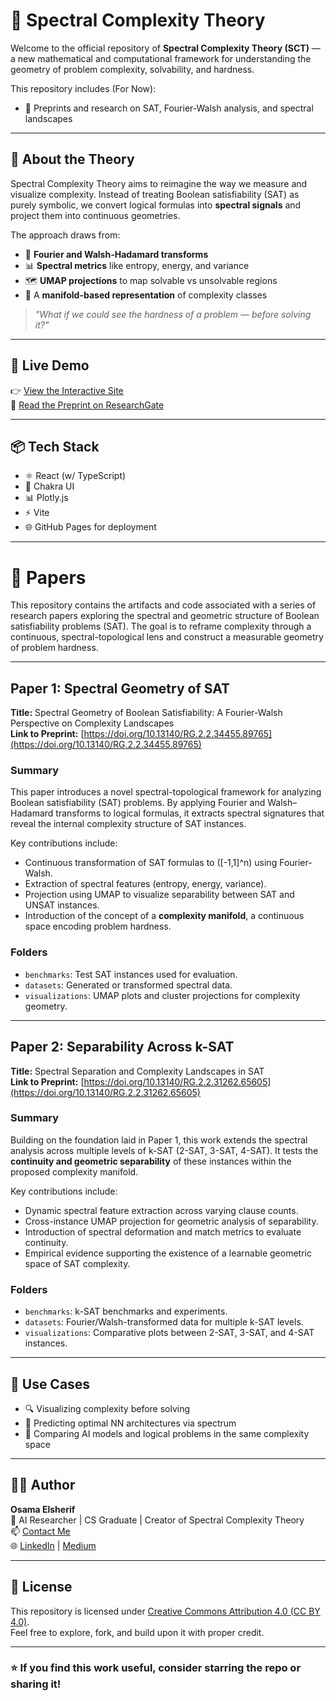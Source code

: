 # 🌌 Spectral Complexity Theory

Welcome to the official repository of **Spectral Complexity Theory (SCT)** — a new mathematical and computational framework for understanding the geometry of problem complexity, solvability, and hardness.

This repository includes (For Now):

- 📘 Preprints and research on SAT, Fourier-Walsh analysis, and spectral landscapes

---

## 🧠 About the Theory

Spectral Complexity Theory aims to reimagine the way we measure and visualize complexity. Instead of treating Boolean satisfiability (SAT) as purely symbolic, we convert logical formulas into **spectral signals** and project them into continuous geometries.

The approach draws from:

- 🧮 **Fourier and Walsh-Hadamard transforms**  
- 📊 **Spectral metrics** like entropy, energy, and variance  
- 🗺️ **UMAP projections** to map solvable vs unsolvable regions  
- 📐 A **manifold-based representation** of complexity classes

> _"What if we could see the hardness of a problem — before solving it?"_

---

## 🚀 Live Demo

👉 [View the Interactive Site](https://osamaelsherif.github.io/spectral-complexity/)  
📝 [Read the Preprint on ResearchGate](https://www.researchgate.net/publication/392202309)

---

## 📦 Tech Stack

- ⚛️ React (w/ TypeScript)
- 💅 Chakra UI
- 📊 Plotly.js
- ⚡ Vite
- 🌐 GitHub Pages for deployment

---

# 📜 Papers

This repository contains the artifacts and code associated with a series of research papers exploring the spectral and geometric structure of Boolean satisfiability problems (SAT). The goal is to reframe complexity through a continuous, spectral-topological lens and construct a measurable geometry of problem hardness.

---

## Paper 1: Spectral Geometry of SAT

**Title:** Spectral Geometry of Boolean Satisfiability: A Fourier-Walsh Perspective on Complexity Landscapes  
**Link to Preprint:** [https://doi.org/10.13140/RG.2.2.34455.89765](https://doi.org/10.13140/RG.2.2.34455.89765)

### Summary

This paper introduces a novel spectral-topological framework for analyzing Boolean satisfiability (SAT) problems. By applying Fourier and Walsh–Hadamard transforms to logical formulas, it extracts spectral signatures that reveal the internal complexity structure of SAT instances.

Key contributions include:
- Continuous transformation of SAT formulas to \([-1,1]^n\) using Fourier-Walsh.
- Extraction of spectral features (entropy, energy, variance).
- Projection using UMAP to visualize separability between SAT and UNSAT instances.
- Introduction of the concept of a **complexity manifold**, a continuous space encoding problem hardness.

### Folders
- `benchmarks`: Test SAT instances used for evaluation.
- `datasets`: Generated or transformed spectral data.
- `visualizations`: UMAP plots and cluster projections for complexity geometry.

---

## Paper 2: Separability Across k-SAT

**Title:** Spectral Separation and Complexity Landscapes in SAT  
**Link to Preprint:** [https://doi.org/10.13140/RG.2.2.31262.65605](https://doi.org/10.13140/RG.2.2.31262.65605)

### Summary

Building on the foundation laid in Paper 1, this work extends the spectral analysis across multiple levels of k-SAT (2-SAT, 3-SAT, 4-SAT). It tests the **continuity and geometric separability** of these instances within the proposed complexity manifold.

Key contributions include:
- Dynamic spectral feature extraction across varying clause counts.
- Cross-instance UMAP projection for geometric analysis of separability.
- Introduction of spectral deformation and match metrics to evaluate continuity.
- Empirical evidence supporting the existence of a learnable geometric space of SAT complexity.

### Folders
- `benchmarks`: k-SAT benchmarks and experiments.
- `datasets`: Fourier/Walsh-transformed data for multiple k-SAT levels.
- `visualizations`: Comparative plots between 2-SAT, 3-SAT, and 4-SAT instances.

---

## 🧪 Use Cases

- 🔍 Visualizing complexity before solving
- 🧠 Predicting optimal NN architectures via spectrum
- 📐 Comparing AI models and logical problems in the same complexity space

---

## 🧑‍💻 Author

**Osama Elsherif**  
🧠 AI Researcher | CS Graduate | Creator of Spectral Complexity Theory  
📫 [Contact Me](mailto:elsherif.osama155@gmail.com)  
🌐 [LinkedIn](https://www.linkedin.com/in/osama-elsherif-5349b816a/) | [Medium](https://medium.com/@elsherif.osama155)

---

## 📄 License

This repository is licensed under [Creative Commons Attribution 4.0 (CC BY 4.0)](https://creativecommons.org/licenses/by/4.0/).  
Feel free to explore, fork, and build upon it with proper credit.

---

### ⭐ If you find this work useful, consider starring the repo or sharing it!
